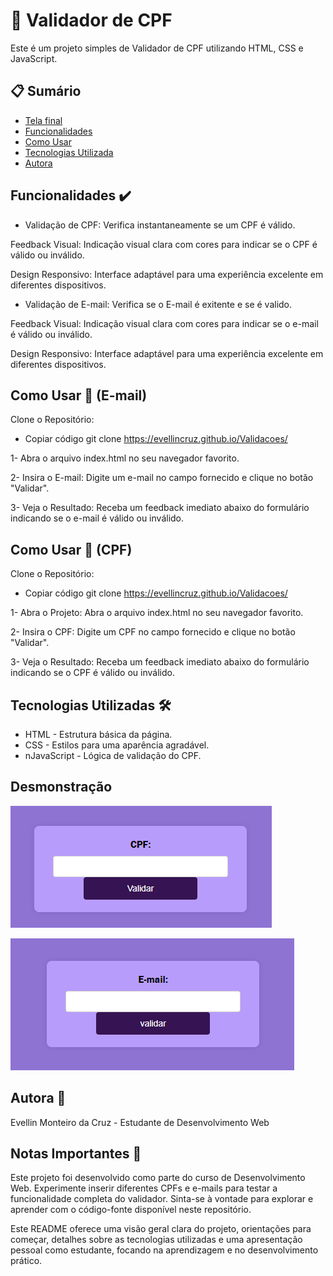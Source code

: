 # 🌟 Validador de CPF

 Este é um projeto simples de Validador de CPF utilizando HTML, CSS e JavaScript.

## 📋 Sumário
 
- [Tela final](#tela-final)
- [Funcionalidades](#funcionalidades)
- [Como Usar](#como-usar)
- [Tecnologias Utilizada](#Tecnologias-Utilizada)
- [Autora](#Autora)

## Funcionalidades ✔️

* Validação de CPF: Verifica instantaneamente se um CPF é válido.

Feedback Visual: Indicação visual clara com cores para indicar se o CPF é válido ou inválido.

Design Responsivo: Interface adaptável para uma experiência excelente em diferentes dispositivos.

* Validação de E-mail: Verifica se o E-mail é exitente e se é valido.

Feedback Visual: Indicação visual clara com cores para indicar se o e-mail é válido ou inválido.

Design Responsivo: Interface adaptável para uma experiência excelente em diferentes dispositivos.

## Como Usar 🚀 (E-mail)

Clone o Repositório:

* Copiar código
git clone https://evellincruz.github.io/Validacoes/

1- Abra o arquivo index.html no seu navegador favorito.

2- Insira o E-mail:
Digite um e-mail no campo fornecido e clique no botão "Validar".

3- Veja o Resultado:
Receba um feedback imediato abaixo do formulário indicando se o e-mail é válido ou inválido.


## Como Usar 🚀 (CPF)
Clone o Repositório:

* Copiar código
git clone https://evellincruz.github.io/Validacoes/

1- Abra o Projeto:
Abra o arquivo index.html no seu navegador favorito.

2- Insira o CPF:
Digite um CPF no campo fornecido e clique no botão "Validar".

3- Veja o Resultado:
Receba um feedback imediato abaixo do formulário indicando se o CPF é válido ou inválido.

## Tecnologias Utilizadas 🛠️

* HTML - Estrutura básica da página.
* CSS - Estilos para uma aparência agradável.
* nJavaScript - Lógica de validação do CPF.

## Desmonstração
![cpf](img/cpf.png)

![e-mail](img/email.png)

## Autora 📝

Evellin Monteiro da Cruz - Estudante de Desenvolvimento Web

## Notas Importantes 📌
Este projeto foi desenvolvido como parte do curso de Desenvolvimento Web.
Experimente inserir diferentes CPFs e e-mails para testar a funcionalidade completa do validador.
Sinta-se à vontade para explorar e aprender com o código-fonte disponível neste repositório.

 Este README oferece uma visão geral clara do projeto, orientações para começar, detalhes sobre as tecnologias utilizadas e uma apresentação pessoal como estudante, focando na aprendizagem e no desenvolvimento prático.